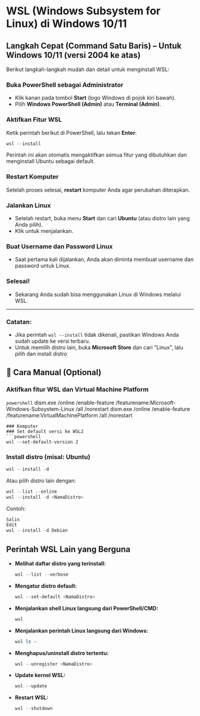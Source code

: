 # WSL (Windows Subsystem for Linux) di Windows 10/11

## Langkah Cepat (Command Satu Baris) – Untuk Windows 10/11 (versi 2004 ke atas)

Berikut langkah-langkah mudah dan detail untuk menginstall WSL:

### Buka PowerShell sebagai Administrator
- Klik kanan pada tombol **Start** (logo Windows di pojok kiri bawah).
- Pilih **Windows PowerShell (Admin)** atau **Terminal (Admin)**.

### Aktifkan Fitur WSL
Ketik perintah berikut di PowerShell, lalu tekan **Enter**:
```powershell
wsl --install
```
Perintah ini akan otomatis mengaktifkan semua fitur yang dibutuhkan dan menginstall Ubuntu sebagai default.

### Restart Komputer
Setelah proses selesai, **restart** komputer Anda agar perubahan diterapkan.

### Jalankan Linux
- Setelah restart, buka menu **Start** dan cari **Ubuntu** (atau distro lain yang Anda pilih).
- Klik untuk menjalankan.

### Buat Username dan Password Linux
- Saat pertama kali dijalankan, Anda akan diminta membuat username dan password untuk Linux.

### Selesai!
- Sekarang Anda sudah bisa menggunakan Linux di Windows melalui WSL.

---

### Catatan:
- Jika perintah `wsl --install` tidak dikenali, pastikan Windows Anda sudah update ke versi terbaru.
- Untuk memilih distro lain, buka **Microsoft Store** dan cari "Linux", lalu pilih dan install distro

## 🔧 Cara Manual (Optional)
### Aktifkan fitur WSL dan Virtual Machine Platform
```powershell```
dism.exe /online /enable-feature /featurename:Microsoft-Windows-Subsystem-Linux /all /norestart
dism.exe /online /enable-feature /featurename:VirtualMachinePlatform /all /norestart
```
### Komputer
### Set default versi ke WSL2
```powershell
wsl --set-default-version 2
```
### Install distro (misal: Ubuntu)
```powershell
wsl --install -d 
```
Atau pilih distro lain dengan:

```powershell
wsl --list --online
wsl --install -d <NamaDistro>
```
Contoh:

```powershell
Salin
Edit
wsl --install -d Debian
```

## Perintah WSL Lain yang Berguna

- **Melihat daftar distro yang terinstall:**
  ```powershell
  wsl --list --verbose
  ```
- **Mengatur distro default:**
  ```powershell
  wsl --set-default <NamaDistro>
  ```
- **Menjalankan shell Linux langsung dari PowerShell/CMD:**
  ```powershell
  wsl
  ```
- **Menjalankan perintah Linux langsung dari Windows:**
  ```powershell
  wsl ls ~
  ```
- **Menghapus/uninstall distro tertentu:**
  ```powershell
  wsl --unregister <NamaDistro>
  ```
- **Update kernel WSL:**
  ```powershell
  wsl --update
  ```
- **Restart WSL:**
  ```powershell
  wsl --shutdown
  ```

